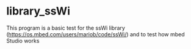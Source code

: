 # library_ssWi

This program is a basic test for the ssWi library (https://os.mbed.com/users/mariob/code/ssWi/) and to test how mbed Studio works
